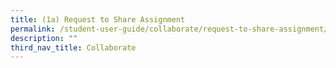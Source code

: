 ```yaml
---
title: (1a) Request to Share Assignment
permalink: /student-user-guide/collaborate/request-to-share-assignment/
description: ""
third_nav_title: Collaborate
---
```

